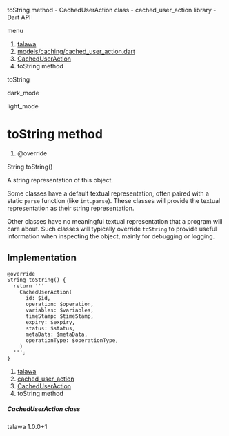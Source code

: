 




toString method - CachedUserAction class - cached\_user\_action library - Dart API







menu

1. [talawa](../../index.html)
2. [models/caching/cached\_user\_action.dart](../../models_caching_cached_user_action/models_caching_cached_user_action-library.html)
3. [CachedUserAction](../../models_caching_cached_user_action/CachedUserAction-class.html)
4. toString method

toString


dark\_mode

light\_mode




# toString method


1. @override

String
toString()

A string representation of this object.

Some classes have a default textual representation,
often paired with a static `parse` function (like `int.parse`).
These classes will provide the textual representation as
their string representation.

Other classes have no meaningful textual representation
that a program will care about.
Such classes will typically override `toString` to provide
useful information when inspecting the object,
mainly for debugging or logging.


## Implementation

```
@override
String toString() {
  return '''
    CachedUserAction(
      id: $id,
      operation: $operation,
      variables: $variables,
      timeStamp: $timeStamp,
      expiry: $expiry,
      status: $status,
      metaData: $metaData,
      operationType: $operationType,
    )
  ''';
}
```

 


1. [talawa](../../index.html)
2. [cached\_user\_action](../../models_caching_cached_user_action/models_caching_cached_user_action-library.html)
3. [CachedUserAction](../../models_caching_cached_user_action/CachedUserAction-class.html)
4. toString method

##### CachedUserAction class





talawa
1.0.0+1






